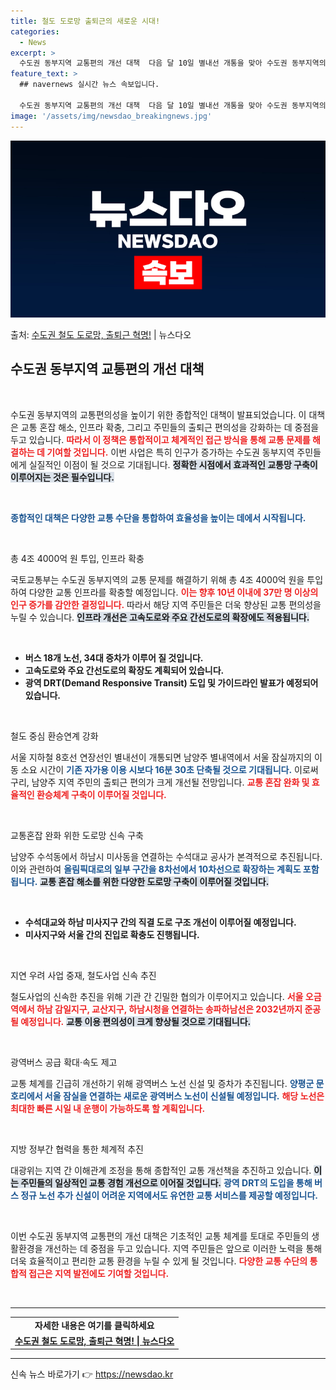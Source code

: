 ```yaml
---
title: 철도 도로망 출퇴근의 새로운 시대!
categories:
  - News
excerpt: >
  수도권 동부지역 교통편의 개선 대책  다음 달 10일 별내선 개통을 맞아 수도권 동부지역의 교통 편의성을 증…
feature_text: >
  ## navernews 실시간 뉴스 속보입니다.

  수도권 동부지역 교통편의 개선 대책  다음 달 10일 별내선 개통을 맞아 수도권 동부지역의 교통 편의성을 증…
image: '/assets/img/newsdao_breakingnews.jpg'
---
```


![뉴스다오 속보](/assets/img/newsdao_breakingnews.jpg)

<p>출처: <a href="https://newsdao.kr/4917" rel="dofollow">수도권 철도 도로망, 출퇴근 혁명!</a> | 뉴스다오</p>

<h2 data-ke-size="size26">수도권 동부지역 교통편의 개선 대책</h2>

<p data-ke-size="size16">&nbsp;</p>

수도권 동부지역의 교통편의성을 높이기 위한 종합적인 대책이 발표되었습니다. 이 대책은 교통 혼잡 해소, 인프라 확충, 그리고 주민들의 출퇴근 편의성을 강화하는 데 중점을 두고 있습니다. <b><span style="color: #ee2323;">따라서 이 정책은 통합적이고 체계적인 접근 방식을 통해 교통 문제를 해결하는 데 기여할 것입니다.</span></b> 이번 사업은 특히 인구가 증가하는 수도권 동부지역 주민들에게 실질적인 이점이 될 것으로 기대됩니다. <b><span style="background-color: #21538527;">정확한 시점에서 효과적인 교통망 구축이 이루어지는 것은 필수입니다.</span></b> 

<p data-ke-size="size16">&nbsp;</p>

<b><span style="color: #1a5490;">종합적인 대책은 다양한 교통 수단을 통합하여 효율성을 높이는 데에서 시작됩니다.</span></b>

<p data-ke-size="size16">&nbsp;</p>

총 4조 4000억 원 투입, 인프라 확충

국토교통부는 수도권 동부지역의 교통 문제를 해결하기 위해 총 4조 4000억 원을 투입하여 다양한 교통 인프라를 확충할 예정입니다. <b><span style="color: #ee2323;">이는 향후 10년 이내에 37만 명 이상의 인구 증가를 감안한 결정입니다.</span></b> 따라서 해당 지역 주민들은 더욱 향상된 교통 편의성을 누릴 수 있습니다. <b><span style="background-color: #21538527;">인프라 개선은 고속도로와 주요 간선도로의 확장에도 적용됩니다.</span></b> 

<p data-ke-size="size16">&nbsp;</p>

- <b>버스 18개 노선, 34대 증차가 이루어 질 것입니다.</b>
- <b>고속도로와 주요 간선도로의 확장도 계획되어 있습니다.</b>
- <b>광역 DRT(Demand Responsive Transit) 도입 및 가이드라인 발표가 예정되어 있습니다.</b>

<p data-ke-size="size16">&nbsp;</p>

철도 중심 환승연계 강화

서울 지하철 8호선 연장선인 별내선이 개통되면 남양주 별내역에서 서울 잠실까지의 이동 소요 시간이 <b><span style="color: #1a5490;">기존 자가용 이용 시보다 16분 30초 단축될 것으로 기대됩니다.</span></b> 이로써 구리, 남양주 지역 주민의 출퇴근 편의가 크게 개선될 전망입니다. <b><span style="color: #ee2323;">교통 혼잡 완화 및 효율적인 환승체계 구축이 이루어질 것입니다.</span></b>

<p data-ke-size="size16">&nbsp;</p>

교통혼잡 완화 위한 도로망 신속 구축

남양주 수석동에서 하남시 미사동을 연결하는 수석대교 공사가 본격적으로 추진됩니다. 이와 관련하여 <b><span style="color: #1a5490;">올림픽대로의 일부 구간을 8차선에서 10차선으로 확장하는 계획도 포함됩니다.</span></b> <b><span style="background-color: #21538527;">교통 혼잡 해소를 위한 다양한 도로망 구축이 이루어질 것입니다.</span></b> 

<p data-ke-size="size16">&nbsp;</p>

- <b>수석대교와 하남 미사지구 간의 직결 도로 구조 개선이 이루어질 예정입니다.</b>
- <b>미사지구와 서울 간의 진입로 확충도 진행됩니다.</b>

<p data-ke-size="size16">&nbsp;</p>

지연 우려 사업 중재, 철도사업 신속 추진

철도사업의 신속한 추진을 위해 기관 간 긴밀한 협의가 이루어지고 있습니다. <b><span style="color: #ee2323;">서울 오금역에서 하남 감일지구, 교산지구, 하남시청을 연결하는 송파하남선은 2032년까지 준공될 예정입니다.</span></b> <b><span style="background-color: #21538527;">교통 이용 편의성이 크게 향상될 것으로 기대됩니다.</span></b> 

<p data-ke-size="size16">&nbsp;</p>

광역버스 공급 확대·속도 제고

교통 체계를 긴급히 개선하기 위해 광역버스 노선 신설 및 증차가 추진됩니다. <b><span style="color: #1a5490;">양평군 문호리에서 서울 잠실을 연결하는 새로운 광역버스 노선이 신설될 예정입니다.</span></b> <b><span style="color: #ee2323;">해당 노선은 최대한 빠른 시일 내 운행이 가능하도록 할 계획입니다.</span></b>

<p data-ke-size="size16">&nbsp;</p>

지방 정부간 협력을 통한 체계적 추진

대광위는 지역 간 이해관계 조정을 통해 종합적인 교통 개선책을 추진하고 있습니다. <b><span style="background-color: #21538527;">이는 주민들의 일상적인 교통 경험 개선으로 이어질 것입니다.</span></b> <b><span style="color: #1a5490;">광역 DRT의 도입을 통해 버스 정규 노선 추가 신설이 어려운 지역에서도 유연한 교통 서비스를 제공할 예정입니다.</span></b> 

<p data-ke-size="size16">&nbsp;</p>

이번 수도권 동부지역 교통편의 개선 대책은 기초적인 교통 체계를 토대로 주민들의 생활환경을 개선하는 데 중점을 두고 있습니다. 지역 주민들은 앞으로 이러한 노력을 통해 더욱 효율적이고 편리한 교통 환경을 누릴 수 있게 될 것입니다. <b><span style="color: #ee2323;">다양한 교통 수단의 통합적 접근은 지역 발전에도 기여할 것입니다.</span></b> 

<p data-ke-size="size16">&nbsp;</p>

<!--- 링크 섹션 --->
<hr>
<table style="width: 100%;">
<tr>
<td style="text-align: center; height: 17px;"><b>자세한 내용은 여기를 클릭하세요</b></td>
</tr>
<tr>
<td style="text-align: center; height: 17px;"><b><a href="https://newsdao.kr/4917">수도권 철도 도로망, 출퇴근 혁명! | 뉴스다오</a></b></td>
</tr>
</table>
<hr>
 

신속 뉴스 바로가기 👉 <a href="https://newsdao.kr" rel="dofollow">https://newsdao.kr</a>


